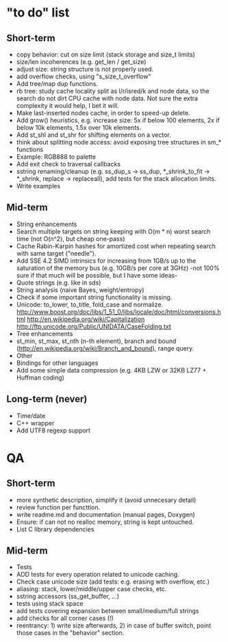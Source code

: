 "to do" list
===

Short-term
---

* copy behavior: cut on size limit (stack storage and size_t limits)
* size/len incoherences (e.g. get_len / get_size)
* adjust size: string structure is not properly used.
* add overflow checks, using "s_size_t_overflow"
* Add tree/map dup functions.
* rb tree: study cache locality split as l/r/isred/k and node data, so the search do not dirt CPU cache with node data. Not sure the extra complexity it would help, I bet it will.
* Make last-inserted nodes cache, in order to speed-up delete.
* Add grow() heuristics, e.g. increase size: 5x if below 100 elements, 2x if below 10k elements, 1.5x over 10k elements.
* Add st_shl and st_shr for shifting elements on a vector.
* think about splitting node access: avoid exposing tree structures in sm_* functions
* Example: RGB888 to palette
* Add exit check to traversal callbacks
* sstring renaming/cleanup (e.g. ss_dup_s -> ss_dup, *_shrink_to_fit -> *_shrink, replace -> replaceall), add tests for the stack allocation limits.
* Write examples

Mid-term
---

* String enhancements
 * Search multiple targets on string keeping with O(m * n) worst search time (not O(n^2), but cheap one-pass)
 * Cache Rabin-Karpin hashes for amortized cost when repeating search with same target ("needle").
 * Add SSE 4.2 SIMD intrinsics for increasing from 1GB/s up to the saturation of the memory bus (e.g. 10GB/s per core at 3GHz) \-not 100% sure if that much will be possible, but I have some ideas\-
 * Quote strings (e.g. like in sds)
 * String analysis (naive Bayes, weight/entropy)
 * Check if some important string functionality is missing.
 * Unicode: to_lower, to_title, fold_case and normalize. http://www.boost.org/doc/libs/1_51_0/libs/locale/doc/html/conversions.html http://en.wikipedia.org/wiki/Capitalization http://ftp.unicode.org/Public/UNIDATA/CaseFolding.txt
* Tree enhancements
 * st_min, st_max, st_nth (n-th element), branch and bound (http://en.wikipedia.org/wiki/Branch_and_bound), range query.
* Other
 * Bindings for other languages
* Add some simple data compression (e.g. 4KB LZW or 32KB LZ77 + Huffman coding)

Long-term (never)
---

* Time/date
* C++ wrapper
* Add UTF8 regexp support

QA
===

Short-term
---

* more synthetic description, simplify it (avoid unnecesary detail)
* review function per functtion.
* write readme.md and documentation (manual pages, Doxygen)
* Ensure: if can not no realloc memory, string is kept untouched.
* List C library dependencies

Mid-term
---

* Tests
 * ADD tests for every operation related to unicode caching.
 *  Check case unicode size (add tests: e.g. erasing with overflow, etc.)
 * aliasing: stack, lower/middle/upper case checks, etc.
 * sstring accessors (ss_get_buffer, ...)
 * tests using stack space
 * add tests covering expansion between small/medium/full strings
 * add checks for all corner cases (!)
 * reentrancy: 1) write size afterwards, 2) in case of buffer switch, point those cases in the "behavior" section.

